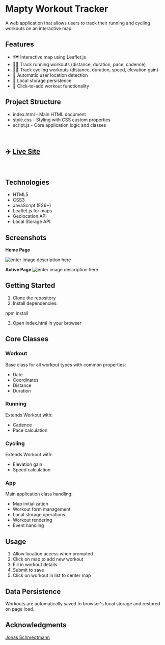 
# Mapty Workout Tracker

A web application that allows users to track their running and cycling workouts on an interactive map.

## Features
 
-   🗺️ Interactive map using  Leaflet.js
-   🏃‍♂️ Track running workouts (distance, duration, pace, cadence)
-   🚴‍♀️ Track cycling workouts (distance, duration, speed, elevation gain)
-   📍 Automatic user location detection
-   💾 Local storage persistence
-   🎯 Click-to-add workout functionality

## Project Structure

-   index.html  - Main HTML document
-   style.css  - Styling with CSS custom properties
-   script.js  - Core application logic and classes
  <br>
  
## ✈️ [Live Site](https://moatassem5.github.io/Mapty-project/)
  <br>

## Technologies

-   HTML5
-   CSS3
-   JavaScript (ES6+)
-   Leaflet.js for maps
-   Geolocation API
-   Local Storage API


## Screenshots
**Home Page**

![enter image description here](https://i.postimg.cc/VkXYfhnJ/Mapty-Mockup.png)

**Active Page**
![enter image description here](https://i.postimg.cc/fLP4j7Y4/Mapty-Active-Mockup.png)

## Getting Started

1.  Clone the repository
2.  Install dependencies:

npm  install

3.  Open  index.html  in your browser

## Core Classes

### Workout

Base class for all workout types with common properties:

-   Date
-   Coordinates
-   Distance
-   Duration

### Running

Extends Workout with:

-   Cadence
-   Pace calculation

### Cycling

Extends Workout with:

-   Elevation gain
-   Speed calculation

### App

Main application class handling:

-   Map initialization
-   Workout form management
-   Local storage operations
-   Workout rendering
-   Event handling

## Usage

1.  Allow location access when prompted
2.  Click on map to add new workout
3.  Fill in workout details
4.  Submit to save
5.  Click on workout in list to center map

## Data Persistence

Workouts are automatically saved to browser's local storage and restored on page load.

## Acknowledgments

[Jonas Schmedtmann](https://github.com/jonasschmedtmann)

